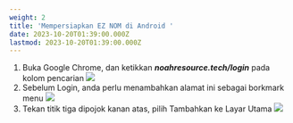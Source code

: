 ```yaml
---
weight: 2
title: 'Mempersiapkan EZ NOM di Android '
date: 2023-10-20T01:39:00.000Z
lastmod: 2023-10-20T01:39:00.000Z
---
```


1. Buka Google Chrome, dan ketikkan ***noahresource.tech/login*** pada kolom pencarian ![](</assets/tutor 3.jpg>)
2. Sebelum Login, anda perlu menambahkan alamat ini sebagai borkmark menu ![](</assets/Tutor 4.jpg>)
3. Tekan titik tiga dipojok kanan atas, pilih Tambahkan ke Layar Utama ![](</assets/Tutor 5.jpg>)
